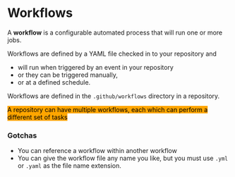 # Workflows

A **workflow** is a configurable automated process that will run one or more jobs.&#x20;

Workflows are defined by a YAML file checked in to your repository and&#x20;

* will run when triggered by an event in your repository
* &#x20;or they can be triggered manually,&#x20;
* or at a defined schedule.

Workflows are defined in the `.github/workflows` directory in a repository.

&#x20;<mark style="background-color:orange;">A repository can have multiple workflows, each which can perform a different set of tasks</mark>

### Gotchas

* You can reference a workflow within another workflow
* You can give the workflow file any name you like, but you must use `.yml` or `.yaml` as the file name extension.&#x20;
